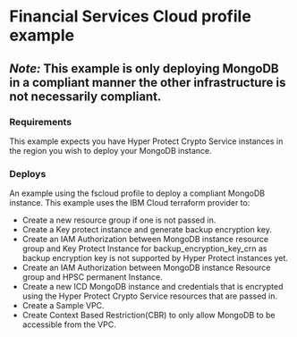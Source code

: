 # Financial Services Cloud profile example

## *Note:* This example is only deploying MongoDB in a compliant manner the other infrastructure is not necessarily compliant.

### Requirements
This example expects you have Hyper Protect Crypto Service instances in the region you wish to deploy your MongoDB instance.

### Deploys
An example using the fscloud profile to deploy a compliant MongoDB instance. This example uses the IBM Cloud terraform provider to:

- Create a new resource group if one is not passed in.
- Create a Key protect instance and generate backup encryption key.
- Create an IAM Authorization between MongoDB instance resource group and Key Protect Instance for backup_encryption_key_crn as backup encryption key is not supported by Hyper Protect instances yet.
- Create an IAM Authorization between MongoDB instance Resource group and HPSC permanent Instance.
- Create a new ICD MongoDB instance and credentials that is encrypted using the Hyper Protect Crypto Service resources that are passed in.
- Create a Sample VPC.
- Create Context Based Restriction(CBR) to only allow MongoDB to be accessible from the VPC.
